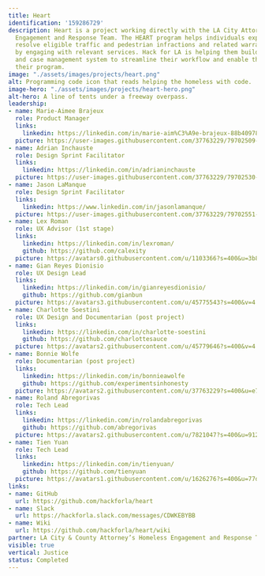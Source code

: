 ```yaml
---
title: Heart
identification: '159286729'
description: Heart is a project working directly with the LA City Attorney’s Homeless
  Engagement and Response Team. The HEART program helps individuals experiencing homelessness
  resolve eligible traffic and pedestrian infractions and related warrants and fines
  by engaging with relevant services. Hack for LA is helping them build a database
  and case management system to streamline their workflow and enable them to scale
  their program.
image: "./assets/images/projects/heart.png"
alt: Programming code icon that reads helping the homeless with code.
image-hero: "./assets/images/projects/heart-hero.png"
alt-hero: A line of tents under a freeway overpass.
leadership:
- name: Marie-Aimee Brajeux
  role: Product Manager
  links:
    linkedin: https://linkedin.com/in/marie-aim%C3%A9e-brajeux-88b40978/
  picture: https://user-images.githubusercontent.com/37763229/79702509-34a33480-825a-11ea-94e8-ff952f42863d.jpg
- name: Adrian Inchauste
  role: Design Sprint Facilitator
  links:
    linkedin: https://linkedin.com/in/adrianinchauste
  picture: https://user-images.githubusercontent.com/37763229/79702530-63210f80-825a-11ea-8314-93950014939d.jpg
- name: Jason LaManque
  role: Design Sprint Facilitator
  links:
    linkedin: https://www.linkedin.com/in/jasonlamanque/
  picture: https://user-images.githubusercontent.com/37763229/79702551-9a8fbc00-825a-11ea-819f-dde8cad5d058.jpg
- name: Lex Roman
  role: UX Advisor (1st stage)
  links:
    linkedin: https://linkedin.com/in/lexroman/
    github: https://github.com/calexity
  picture: https://avatars0.githubusercontent.com/u/1103366?s=400&u=3b85c9e08f73d0980caf99bf0e6ee005f8da925a&v=4
- name: Gian Reyes Dionisio
  role: UX Design Lead
  links:
    linkedin: https://linkedin.com/in/gianreyesdionisio/
    github: https://github.com/gianbun
  picture: https://avatars3.githubusercontent.com/u/45775543?s=400&v=4
- name: Charlotte Soestini
  role: UX Design and Documentarian (post project)
  links:
    linkedin: https://linkedin.com/in/charlotte-soestini
    github: https://github.com/charlottesauce
  picture: https://avatars2.githubusercontent.com/u/45779646?s=400&v=4
- name: Bonnie Wolfe
  role: Documentarian (post project)
  links:
    linkedin: https://linkedin.com/in/bonnieawolfe
    github: https://github.com/experimentsinhonesty
  picture: https://avatars2.githubusercontent.com/u/37763229?s=400&u=e7cb79276f78b9fb641dac9c3540fd4301a16958&v=4
- name: Roland Abregorivas
  role: Tech Lead
  links:
    linkedin: https://linkedin.com/in/rolandabregorivas
    github: https://github.com/abregorivas
  picture: https://avatars2.githubusercontent.com/u/7821047?s=400&u=9128a4d0a4d1ff33bdebae02bcdaac7ff7e7432f&v=4
- name: Tien Yuan
  role: Tech Lead
  links:
    linkedin: https://linkedin.com/in/tienyuan/
    github: https://github.com/tienyuan
  picture: https://avatars1.githubusercontent.com/u/1626276?s=400&u=77d3408bac33631b86801cb1bcf23d172b1b9bf7&v=4
links:
- name: GitHub
  url: https://github.com/hackforla/heart
- name: Slack
  url: https://hackforla.slack.com/messages/CDWKEBYBB
- name: Wiki
  url: https://github.com/hackforla/heart/wiki
partner: LA City & County Attorney’s Homeless Engagement and Response Team
visible: true
vertical: Justice
status: Completed
---
```


